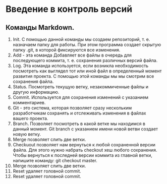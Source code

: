 # Введение в контроль версий
## Команды Markdown.
1. Init. С помощью данной  команды мы создаем репозиторий, т. е. назначаем папку для работы. При этом программа создает скрытую папку .git, в которой фиксируются все изменения.
2. Add - эта команда Добавляет все файлы в очередь для последующего коммита, т. е. сохранения различных версий файла.
3. Log. Эта команда используется, если возникла необходимость посмотреть как выглядел тот или иной файл в определенный момент развития проекта. С помощью этой команды мы мы смотрим все сохранения файла.
4. Status. Посмотреть текущую ветку, незакоммиченные файлы и другую информацию.
5. Commit. Используется для сохранения изменений с указанием комментариев.
6. Git - это система, которая позволяет сразу нескольким разработчикам сохранять и отслеживать изменения в файлах вашего проекта.
7. Branch. Позволяет посмотреть в какой ветке мы находимся в данный момент. Git branch с указанием имени новой ветви создает новую ветку.
8. Merge позволяет слить две ветки.
9. Checkuout позволяет нам вернуться к любой сохраненной версии файла. Для этого нужно набрать checkout  хеш любого сохранения. Чтобы вернуться к последней версии коммита из главной ветки, напишите команду: git checkout master.
10. Merge позволяет слить две ветки.
11. Reset удаляет головной commit.
11. Reset удаляет головной commit.

